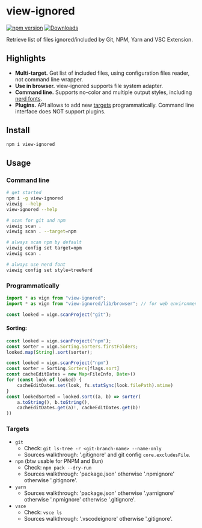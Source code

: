 # view-ignored

[![npm version](https://badge.fury.io/js/view-ignored.svg)](https://www.npmjs.com/package/view-ignored)
[![Downloads](https://img.shields.io/npm/dm/view-ignored.svg)](https://www.npmjs.com/package/view-ignored)

Retrieve list of files ignored/included by Git, NPM, Yarn and VSC Extension.

## Highlights

- **Multi-target.** Get list of included files, using configuration files reader, not command line wrapper.
- **Use in browser.** view-ignored supports file system adapter.
- **Command line.** Supports no-color and multiple output styles, including [nerd fonts](https://github.com/ryanoasis/nerd-fonts).
- **Plugins.** API allows to add new [targets](#targets) programmatically. Command line interface does NOT support plugins.

## Install

```bash
npm i view-ignored
```

## Usage

### Command line

```bash
# get started
npm i -g view-ignored
viewig --help
view-ignored --help

# scan for git and npm
viewig scan .
viewig scan . --target=npm

# always scan npm by default
viewig config set target=npm
viewig scan .

# always use nerd font
viewig config set style=treeNerd
```

### Programmatically

```js
import * as vign from "view-ignored";
import * as vign from "view-ignored/lib/browser"; // for web environment apps

const looked = vign.scanProject("git");
```

#### Sorting:

```js
const looked = vign.scanProject("npm");
const sorter = vign.Sorting.Sorters.firstFolders;
looked.map(String).sort(sorter);
```

```js
const looked = vign.scanProject("npm")
const sorter = Sorting.Sorters[flags.sort]
const cacheEditDates = new Map<FileInfo, Date>()
for (const look of looked) {
	cacheEditDates.set(look, fs.statSync(look.filePath).mtime)
}
const lookedSorted = looked.sort((a, b) => sorter(
	a.toString(), b.toString(),
	cacheEditDates.get(a)!, cacheEditDates.get(b)!
))
```

### Targets

- `git`
  - Check: `git ls-tree -r <git-branch-name> --name-only`
  - Sources walkthrough: '.gitignore' and git config `core.excludesFile`.
- `npm` (btw usable for PNPM and Bun)
  - Check: `npm pack --dry-run`
  - Sources walkthrough: 'package.json' otherwise '.npmignore' otherwise '.gitignore'.
- `yarn`
  - Sources walkthrough: 'package.json' otherwise '.yarnignore' otherwise '.npmignore' otherwise '.gitignore'.
- `vsce`
  - Check: `vsce ls`
  - Sources walkthrough: '.vscodeignore' otherwise '.gitignore'.
